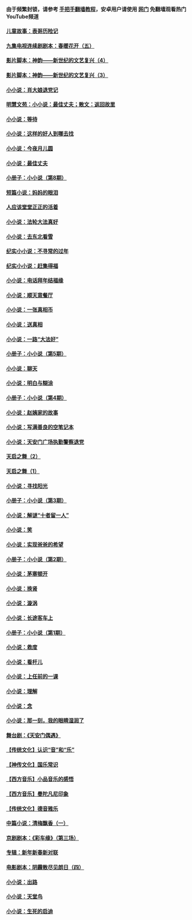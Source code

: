 #### 由于频繁封锁，请参考 [手把手翻墙教程](https://github.com/gfw-breaker/guides/wiki/)，安卓用户请使用 [网门](https://github.com/gfw-breaker/nogfw/blob/master/dl.md?t=05110201) 免翻墙观看热门YouTube频道 

#### [儿童故事：表哥历险记](../pages/328/383535.md?t=05110201) 

#### [九集电视连续剧剧本：春暖花开（五）](../pages/328/275919.md?t=05110201) 

#### [影片脚本：神韵——新世纪的文艺复兴（4）](../pages/328/266089.md?t=05110201) 

#### [影片脚本：神韵——新世纪的文艺复兴（3）](../pages/328/266087.md?t=05110201) 

#### [小小说：肖大娘退党记](../pages/328/239807.md?t=05110201) 

#### [明慧文苑：小小说：最佳丈夫；散文：返回故里](../pages/328/3439.md?t=05110201) 

#### [小小说：等待](../pages/328/223927.md?t=05110201) 

#### [小小说：这样的好人到哪去找](../pages/328/209396.md?t=05110201) 

#### [小小说：今夜月儿圆](../pages/328/193588.md?t=05110201) 

#### [小小说：最佳丈夫](../pages/328/190938.md?t=05110201) 

#### [小册子：小小说（第8期）](../pages/328/188202.md?t=05110201) 

#### [短篇小说：妈妈的眼泪](../pages/328/187712.md?t=05110201) 

#### [人应该堂堂正正的活着](../pages/328/182430.md?t=05110201) 

#### [小小说：法轮大法真好](../pages/328/174669.md?t=05110201) 

#### [小小说：去东北看雪](../pages/328/173882.md?t=05110201) 

#### [纪实小小说：不寻常的过年](../pages/328/173187.md?t=05110201) 

#### [纪实小小说：赶集得福](../pages/328/172652.md?t=05110201) 

#### [小小说：电话拜年结福缘](../pages/328/172533.md?t=05110201) 

#### [小小说：顺天意餐厅](../pages/328/170182.md?t=05110201) 

#### [小小说：一张真相币](../pages/328/169410.md?t=05110201) 

#### [小小说：送真相](../pages/328/166713.md?t=05110201) 

#### [小小说：一路“大法好”](../pages/328/162016.md?t=05110201) 

#### [小册子：小小说（第5期）](../pages/328/161131.md?t=05110201) 

#### [小小说：聊天](../pages/328/159640.md?t=05110201) 

#### [小小说：明白与糊涂](../pages/328/158101.md?t=05110201) 

#### [小册子：小小说（第4期）](../pages/328/158006.md?t=05110201) 

#### [小小说：赵姨家的故事](../pages/328/157843.md?t=05110201) 

#### [小小说：写满善良的空笔记本](../pages/328/157382.md?t=05110201) 

#### [小小说：天安门广场执勤警察退党](../pages/328/156982.md?t=05110201) 

#### [天启之舞（2）](../pages/328/153440.md?t=05110201) 

#### [天启之舞（1）](../pages/328/153439.md?t=05110201) 

#### [小小说：寻找阳光](../pages/328/153065.md?t=05110201) 

#### [小册子：小小说（第3期）](../pages/328/151715.md?t=05110201) 

#### [小小说：解谜“十者留一人”](../pages/328/148967.md?t=05110201) 

#### [小小说：笑](../pages/328/148905.md?t=05110201) 

#### [小小说：实现爸爸的希望](../pages/328/148096.md?t=05110201) 

#### [小册子：小小说（第2期）](../pages/328/147214.md?t=05110201) 

#### [小小说：茅塞顿开](../pages/328/147030.md?t=05110201) 

#### [小小说：换肾](../pages/328/146770.md?t=05110201) 

#### [小小说：漩涡](../pages/328/146683.md?t=05110201) 

#### [小小说：长途客车上](../pages/328/145076.md?t=05110201) 

#### [小册子：小小说（第1期）](../pages/328/143963.md?t=05110201) 

#### [小小说：救度](../pages/328/143927.md?t=05110201) 

#### [小小说：看杆儿](../pages/328/142137.md?t=05110201) 

#### [小小说：上任前的一课](../pages/328/140808.md?t=05110201) 

#### [小小说：理解](../pages/328/140476.md?t=05110201) 

#### [小小说：念](../pages/328/139513.md?t=05110201) 

#### [小小说：那一刻，我的眼睛湿润了](../pages/328/138476.md?t=05110201) 

#### [舞台剧：《天安门偶遇》](../pages/328/117155.md?t=05110201) 

#### [【传统文化】认识“音”和“乐”](../pages/328/108667.md?t=05110201) 

#### [【神传文化】国乐常识](../pages/328/104225.md?t=05110201) 

#### [【西方音乐】小品音乐的感悟](../pages/328/102924.md?t=05110201) 

#### [【西方音乐】曼陀凡尼印象](../pages/328/102922.md?t=05110201) 

#### [【传统文化】德音雅乐](../pages/328/102923.md?t=05110201) 

#### [中篇小说：清梅飘香（一）](../pages/328/101058.md?t=05110201) 

#### [京剧剧本：《彩车缘》（第三场）](../pages/328/96434.md?t=05110201) 

#### [专辑：新年新春新对联](../pages/328/94991.md?t=05110201) 

#### [电影剧本：阴霾散尽见朗日（四）](../pages/328/87081.md?t=05110201) 

#### [小小说：出路](../pages/328/84848.md?t=05110201) 

#### [小小说：天堂鸟](../pages/328/83084.md?t=05110201) 

#### [小小说：生死的启迪](../pages/328/70977.md?t=05110201) 

